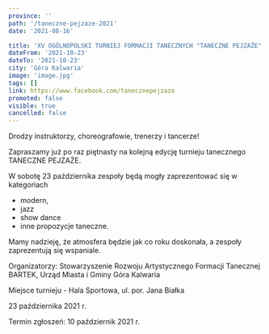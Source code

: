 ```yaml
---
province: ''
path: '/taneczne-pejzaze-2021'
date: '2021-08-16'

title: 'XV OGÓLNOPOLSKI TURNIEJ FORMACJI TANECZNYCH "TANECZNE PEJZAŻE"'
dateFrom: '2021-10-23'
dateTo: '2021-10-23'
city: 'Góra Kalwaria'
image: 'image.jpg'
tags: []
link: https://www.facebook.com/tanecznepejzaze
promoted: false
visible: true
cancelled: false
---
```

Drodzy instruktorzy, choreografowie, trenerzy i tancerze!

Zapraszamy już po raz piętnasty na kolejną edycję turnieju tanecznego TANECZNE PEJZAŻE.

W sobotę 23 października zespoły będą mogły zaprezentować się  w kategoriach
- modern,
- jazz 
- show dance
- inne propozycje taneczne.

Mamy nadzieję, że atmosfera będzie jak co roku doskonała, a zespoły zaprezentują się wspaniale.

Organizatorzy: Stowarzyszenie Rozwoju Artystycznego Formacji Tanecznej BARTEK, Urząd Miasta i Gminy Góra Kalwaria

Miejsce turnieju - Hala Sportowa, ul. por. Jana Białka

23 października 2021 r.

Termin zgłoszeń: 10 październik 2021 r. 
